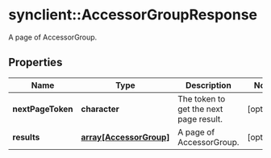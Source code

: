 # synclient::AccessorGroupResponse

A page of AccessorGroup.
## Properties
Name | Type | Description | Notes
------------ | ------------- | ------------- | -------------
**nextPageToken** | **character** | The token to get the next page result. | [optional] 
**results** | [**array[AccessorGroup]**](AccessorGroup.md) | A page of AccessorGroup. | [optional] 


